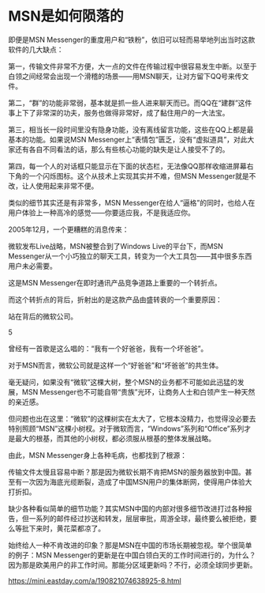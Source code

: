 # MSN是如何陨落的

即便是MSN Messenger的重度用户和“铁粉”，依旧可以轻而易举地列出当时这款软件的几大缺点：

第一，传输文件非常不方便，大一点的文件在传输过程中很容易发生中断。以至于白领之间经常会出现一个滑稽的场景——用MSN聊天，让对方留下QQ号来传文件。

第二，“群”的功能非常弱，基本就是抓一些人进来聊天而已。而QQ在“建群”这件事上下了非常深的功夫，服务也做得非常好，成了黏住用户的一大法宝。

第三，相当长一段时间里没有隐身功能，没有离线留言功能，这些在QQ上都是最基本的功能。如果说MSN Messenger上“表情包”匮乏，没有“虚拟道具”，对此大家还有各自不同看法的话，那么有些核心功能的缺失是让人接受不了的。

第四，每一个人的对话框只能显示在下面的状态栏，无法像QQ那样收缩进屏幕右下角的一个闪烁图标。这个从技术上实现其实并不难，但MSN Messenger就是不改，让人使用起来非常不便。

类似的细节其实还是有非常多，MSN Messenger在给人“逼格”的同时，也给人在用户体验上一种高冷的感觉——你要适应我，不是我适应你。

2005年12月，一个更糟糕的消息传来：

微软发布Live战略，MSN被整合到了Windows Live的平台下，而MSN Messenger从一个小巧独立的聊天工具，转变为一个大工具包——其中很多东西用户未必需要。


这是MSN Messenger在即时通讯产品竞争道路上重要的一个转折点。

而这个转折点的背后，折射出的是这款产品由盛转衰的一个重要原因：

站在背后的微软公司。

5

曾经有一首歌是这么唱的：“我有一个好爸爸，我有一个坏爸爸”。

对于MSN而言，微软公司就是这样一个“好爸爸”和“坏爸爸”的共生体。

毫无疑问，如果没有“微软”这棵大树，整个MSN的业务都不可能如此迅猛的发展，MSN Messenger也不可能自带“贵族”光环，让商务人士和白领产生一种天然的亲近感。

但问题也出在这里：“微软”的这棵树实在太大了，它根本没精力，也觉得没必要去特别照顾“MSN”这棵小树杈。对于微软而言，“Windows”系列和“Office”系列才是最大的根基，而其他的小树杈，都必须服从根基的整体发展战略。

由此，MSN Messenger身上各种毛病，也都找到了根源：

传输文件太慢且容易中断？那是因为微软长期不肯把MSN的服务器放到中国。甚至有一次因为海底光缆断裂，造成了中国MSN用户的集体断网，使得用户体验大打折扣。

缺少各种看似简单的细节功能？其实MSN中国的内部对很多细节改进打过各种报告，但一系列的邮件经过抄送和转发，层层审批，周游全球，最终要么被拒绝，要么等批下来时，黄花菜都凉了。

始终给人一种不肯改进的印象？那是MSN在中国的市场长期被忽视。举个很简单的例子：MSN Messenger的更新是在中国白领白天的工作时间进行的，为什么？因为那是欧美用户的非工作时间。那能分区域更新吗？不行，必须全球同步更新。

https://mini.eastday.com/a/190821074638925-8.html
